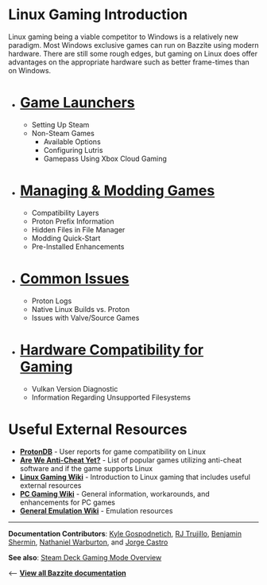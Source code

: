 # Linux Gaming Introduction

Linux gaming being a viable competitor to Windows is a relatively new paradigm. Most Windows exclusive games can run on Bazzite using modern hardware. There are still some rough edges, but gaming on Linux does offer advantages on the appropriate hardware such as better frame-times than on Windows.

- # [Game Launchers](Game_Launchers.md)

  - Setting Up Steam
  - Non-Steam Games
    - Available Options
    - Configuring Lutris
    - Gamepass Using Xbox Cloud Gaming

- # [Managing & Modding Games](https://universal-blue.discourse.group/docs?topic=2657)
  - Compatibility Layers
  - Proton Prefix Information
  - Hidden Files in File Manager
  - Modding Quick-Start
  - Pre-Installed Enhancements
- # [Common Issues](https://universal-blue.discourse.group/docs?topic=2658)
  - Proton Logs
  - Native Linux Builds vs. Proton
  - Issues with Valve/Source Games
- # [Hardware Compatibility for Gaming](https://universal-blue.discourse.group/docs?topic=2659)
  - Vulkan Version Diagnostic
  - Information Regarding Unsupported Filesystems

# Useful External Resources

- [**ProtonDB**](https://www.protondb.com/explore) - User reports for game compatibility on Linux
- [**Are We Anti-Cheat Yet?**](https://areweanticheatyet.com/) - List of popular games utilizing anti-cheat software and if the game supports Linux
- [**Linux Gaming Wiki**](https://linux-gaming.kwindu.eu/index.php?title=Main_Page) - Introduction to Linux gaming that includes useful external resources
- [**PC Gaming Wiki**](https://www.pcgamingwiki.com/wiki/Home) - General information, workarounds, and enhancements for PC games
- [**General Emulation Wiki**](https://emulation.gametechwiki.com/index.php/Main_Page) - Emulation resources

<hr>

**Documentation Contributors**: [Kyle Gospodnetich](https://github.com/KyleGospo), [RJ Trujillo](https://github.com/EyeCantCU), [Benjamin Shermin](https://github.com/bsherman), [Nathaniel Warburton](https://github.com/storyaddict), and [Jorge Castro](https://github.com/castrojo)

**See also**: [Steam Deck Gaming Mode Overview](https://universal-blue.discourse.group/docs?topic=37)

<-- [**View all Bazzite documentation**](https://universal-blue.discourse.group/docs?topic=561)
